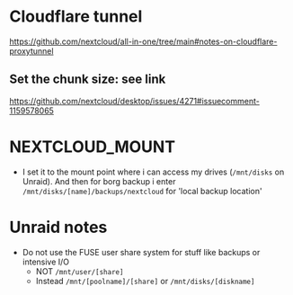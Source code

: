 # Cloudflare tunnel
https://github.com/nextcloud/all-in-one/tree/main#notes-on-cloudflare-proxytunnel

## Set the chunk size: see link
https://github.com/nextcloud/desktop/issues/4271#issuecomment-1159578065

# NEXTCLOUD_MOUNT
- I set it to the mount point where i can access my drives (`/mnt/disks` on Unraid). And then for borg backup i enter `/mnt/disks/[name]/backups/nextcloud` for 'local backup location'

# Unraid notes
- Do not use the FUSE user share system for stuff like backups or intensive I/O
  - NOT `/mnt/user/[share]`
  - Instead `/mnt/[poolname]/[share]` or `/mnt/disks/[diskname]`